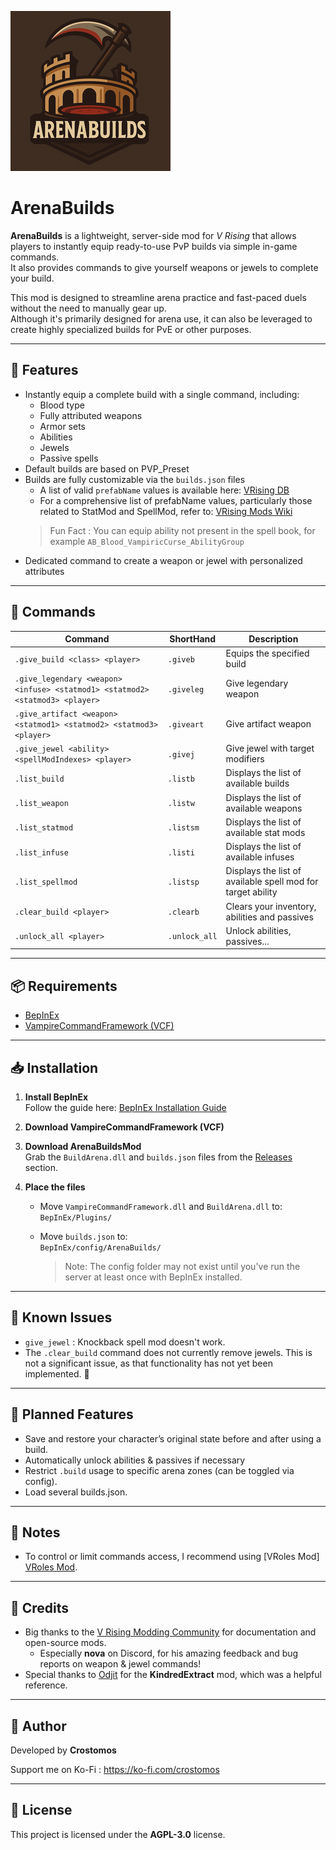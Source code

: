 ![](logo.png)

# ArenaBuilds

**ArenaBuilds** is a lightweight, server-side mod for *V Rising* that allows players to instantly equip ready-to-use PvP builds via simple in-game commands.  
It also provides commands to give yourself weapons or jewels to complete your build.

This mod is designed to streamline arena practice and fast-paced duels without the need to manually gear up.  
Although it's primarily designed for arena use, it can also be leveraged to create highly specialized builds for PvE or other purposes.

---

## 🔧 Features

- Instantly equip a complete build with a single command, including:
  - Blood type
  - Fully attributed weapons
  - Armor sets
  - Abilities
  - Jewels
  - Passive spells
- Default builds are based on PVP_Preset
- Builds are fully customizable via the `builds.json` files
  - A list of valid `prefabName` values is available here: [VRising DB](https://vrising.gaming.tools)
  - For a comprehensive list of prefabName values, particularly those related to StatMod and SpellMod, refer to: [VRising Mods Wiki](https://wiki.vrisingmods.com/prefabs/Spell)
  > Fun Fact : You can equip ability not present in the spell book, for example `AB_Blood_VampiricCurse_AbilityGroup`
- Dedicated command to create a weapon or jewel with personalized attributes

---

## 💬 Commands

| Command                                                                       | ShortHand     | Description                                                 |
| ----------------------------------------------------------------------------- | ------------- | ----------------------------------------------------------- |
| `.give_build <class> <player>`                                                | `.giveb`      | Equips the specified build                                  |
| `.give_legendary <weapon> <infuse> <statmod1> <statmod2> <statmod3> <player>` | `.giveleg`    | Give legendary weapon                                       |
| `.give_artifact <weapon> <statmod1> <statmod2> <statmod3> <player>`           | `.giveart`    | Give artifact weapon                                        |
| `.give_jewel <ability> <spellModIndexes> <player>`                            | `.givej`      | Give jewel with target modifiers                            |
| `.list_build`                                                                 | `.listb`      | Displays the list of available builds                       |
| `.list_weapon`                                                                | `.listw`      | Displays the list of available weapons                      |
| `.list_statmod`                                                               | `.listsm`     | Displays the list of available stat mods                    |
| `.list_infuse`                                                                | `.listi`      | Displays the list of available infuses                      |
| `.list_spellmod` <ability>                                                    | `.listsp`     | Displays the list of available spell mod for target ability |
| `.clear_build <player>`                                                       | `.clearb`     | Clears your inventory, abilities and passives               |
| `.unlock_all <player>`                                                        | `.unlock_all` | Unlock abilities, passives...                               |

---

## 📦 Requirements

- [BepInEx](https://github.com/BepInEx/BepInEx)
- [VampireCommandFramework (VCF)](https://github.com/decaprime/VampireCommandFramework)

---

## 📥 Installation

1. **Install BepInEx**  
   Follow the guide here: [BepInEx Installation Guide](https://wiki.vrisingmods.com/user/bepinex_install.html)  

2. **Download VampireCommandFramework (VCF)**  

3. **Download ArenaBuildsMod**  
   Grab the `BuildArena.dll` and `builds.json` files from the [Releases](#) section.

4. **Place the files**  
   
   - Move `VampireCommandFramework.dll` and `BuildArena.dll` to:  
     `BepInEx/Plugins/`
   
   - Move `builds.json` to:  
     `BepInEx/config/ArenaBuilds/`
     
     > Note: The config folder may not exist until you've run the server at least once with BepInEx installed.

---

## 🐞 Known Issues

- `give_jewel` : Knockback spell mod doesn't work.
- The `.clear_build` command does not currently remove jewels. This is not a significant issue, as that functionality has not yet been implemented. 👀

---

## 🚧 Planned Features

- Save and restore your character’s original state before and after using a build.
- Automatically unlock abilities & passives if necessary
- Restrict `.build` usage to specific arena zones (can be toggled via config).
- Load several builds.json.

---

## 📝 Notes

- To control or limit commands access, I recommend using [VRoles Mod] [VRoles Mod](https://github.com/Odjit/VRoles).

---

## 🙌 Credits

- Big thanks to the [V Rising Modding Community](https://vrisingmods.com/) for documentation and open-source mods.
    - Especially **nova** on Discord, for his amazing feedback and bug reports on weapon & jewel commands!
- Special thanks to [Odjit](https://github.com/Odjit) for the **KindredExtract** mod, which was a helpful reference.

---

## 👤 Author

Developed by **Crostomos**

Support me on Ko-Fi : https://ko-fi.com/crostomos

---

## 📄 License

This project is licensed under the **AGPL-3.0** license.
